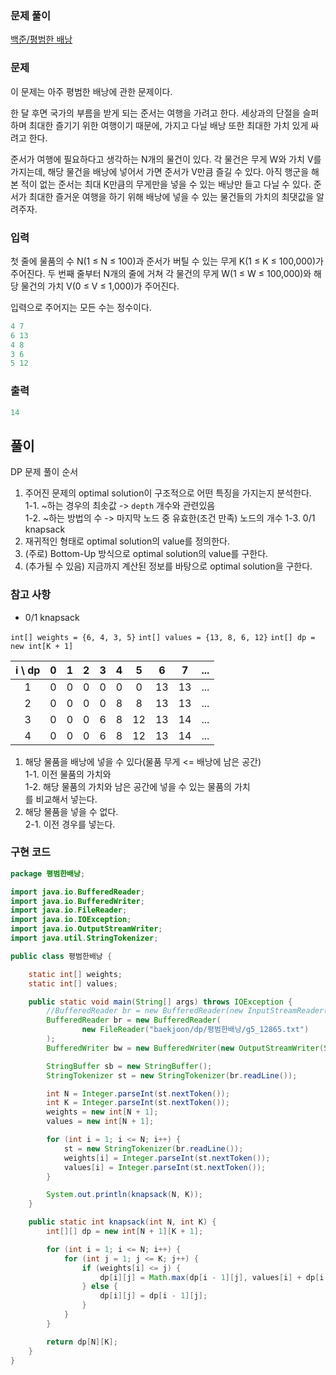 ### 문제 풀이
[백준/평범한 배낭](https://acmicpc.net/problem/12865)

### 문제

이 문제는 아주 평범한 배낭에 관한 문제이다.

한 달 후면 국가의 부름을 받게 되는 준서는 여행을 가려고 한다. 세상과의 단절을 슬퍼하며 최대한 즐기기 위한 여행이기 때문에, 가지고 다닐 배낭 또한 최대한 가치 있게 싸려고 한다.

준서가 여행에 필요하다고 생각하는 N개의 물건이 있다. 각 물건은 무게 W와 가치 V를 가지는데, 해당 물건을 배낭에 넣어서 가면 준서가 V만큼 즐길 수 있다. 아직 행군을 해본 적이 없는 준서는 최대 K만큼의 무게만을 넣을 수 있는 배낭만 들고 다닐 수 있다. 준서가 최대한 즐거운 여행을 하기 위해 배낭에 넣을 수 있는 물건들의 가치의 최댓값을 알려주자.

### 입력

첫 줄에 물품의 수 N(1 ≤ N ≤ 100)과 준서가 버틸 수 있는 무게 K(1 ≤ K ≤ 100,000)가 주어진다. 두 번째 줄부터 N개의 줄에 거쳐 각 물건의 무게 W(1 ≤ W ≤ 100,000)와 해당 물건의 가치 V(0 ≤ V ≤ 1,000)가 주어진다.

입력으로 주어지는 모든 수는 정수이다.

```java
4 7
6 13
4 8
3 6
5 12
```

### 출력

```java
14
```

## 풀이

DP 문제 풀이 순서

1. 주어진 문제의 optimal solution이 구조적으로 어떤 특징을 가지는지 분석한다.  
   1-1. ~하는 경우의 최솟값 -> `depth` 개수와 관련있음  
   1-2. ~하는 방법의 수 -> 마지막 노드 중 유효한(조건 만족) 노드의 개수
   1-3. 0/1 knapsack
2. 재귀적인 형태로 optimal solution의 value를 정의한다.
3. (주로) Bottom-Up 방식으로 optimal solution의 value를 구한다.
4. (추가될 수 있음) 지금까지 계산된 정보를 바탕으로 optimal solution을 구한다.

### 참고 사항

- 0/1 knapsack

`int[] weights = {6, 4, 3, 5}`
`int[] values = {13, 8, 6, 12}`
`int[] dp = new int[K + 1]`


| i \ dp | 0 | 1 | 2 | 3 | 4 | 5  | 6  | 7  | ... |
|:------:|:-:|:-:|:-:|:-:|:-:|:--:|:--:|:--:|-----|
|   1    | 0 | 0 | 0 | 0 | 0 | 0  | 13 | 13 | ... |
|   2    | 0 | 0 | 0 | 0 | 8 | 8  | 13 | 13 | ... |
|   3    | 0 | 0 | 0 | 6 | 8 | 12 | 13 | 14 | ... |
|   4    | 0 | 0 | 0 | 6 | 8 | 12 | 13 | 14 | ... |

1. 해당 물품을 배낭에 넣을 수 있다(물품 무게 <= 배낭에 남은 공간)  
  1-1. 이전 물품의 가치와  
  1-2. 해당 물품의 가치와 남은 공간에 넣을 수 있는 물품의 가치  
  를 비교해서 넣는다.
2. 해당 물품을 넣을 수 없다.  
  2-1. 이전 경우를 넣는다.

### 구현 코드
```java
package 평범한배낭;

import java.io.BufferedReader;
import java.io.BufferedWriter;
import java.io.FileReader;
import java.io.IOException;
import java.io.OutputStreamWriter;
import java.util.StringTokenizer;

public class 평범한배낭 {

    static int[] weights;
    static int[] values;

    public static void main(String[] args) throws IOException {
        //BufferedReader br = new BufferedReader(new InputStreamReader(System.in));
        BufferedReader br = new BufferedReader(
                new FileReader("baekjoon/dp/평범한배낭/g5_12865.txt")
        );
        BufferedWriter bw = new BufferedWriter(new OutputStreamWriter(System.out));

        StringBuffer sb = new StringBuffer();
        StringTokenizer st = new StringTokenizer(br.readLine());

        int N = Integer.parseInt(st.nextToken());
        int K = Integer.parseInt(st.nextToken());
        weights = new int[N + 1];
        values = new int[N + 1];

        for (int i = 1; i <= N; i++) {
            st = new StringTokenizer(br.readLine());
            weights[i] = Integer.parseInt(st.nextToken());
            values[i] = Integer.parseInt(st.nextToken());
        }

        System.out.println(knapsack(N, K));
    }

    public static int knapsack(int N, int K) {
        int[][] dp = new int[N + 1][K + 1];

        for (int i = 1; i <= N; i++) {
            for (int j = 1; j <= K; j++) {
                if (weights[i] <= j) {
                    dp[i][j] = Math.max(dp[i - 1][j], values[i] + dp[i - 1][j - weights[i]]);
                } else {
                    dp[i][j] = dp[i - 1][j];
                }
            }
        }

        return dp[N][K];
    }
}
```

